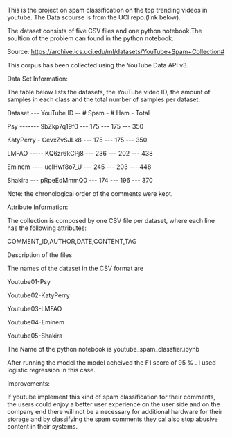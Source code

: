 This is the project on spam classification on the top trending videos in youtube. The Data scourse is from the UCI repo.(link below). 

The dataset consists of five CSV files and one python notebook.The soultion of the problem can found in the python notebook. 

Source: https://archive.ics.uci.edu/ml/datasets/YouTube+Spam+Collection#

This corpus has been collected using the YouTube Data API v3.

Data Set Information:

The table below lists the datasets, the YouTube video ID, the amount of samples in each class and the total number of samples per dataset. 

Dataset --- YouTube ID -- # Spam - # Ham - Total 

Psy ------- 9bZkp7q19f0 --- 175 --- 175 --- 350 

KatyPerry - CevxZvSJLk8 --- 175 --- 175 --- 350 

LMFAO ----- KQ6zr6kCPj8 --- 236 --- 202 --- 438 

Eminem ---- uelHwf8o7_U --- 245 --- 203 --- 448 

Shakira --- pRpeEdMmmQ0 --- 174 --- 196 --- 370 

Note: the chronological order of the comments were kept. 


Attribute Information:

The collection is composed by one CSV file per dataset, where each line has the following attributes: 

COMMENT_ID,AUTHOR,DATE,CONTENT,TAG 


Description of the files 

The names of the dataset in the CSV format are 

Youtube01-Psy

Youtube02-KatyPerry

Youtube03-LMFAO

Youtube04-Eminem

Youtube05-Shakira


The Name of the python notebook is youtube_spam_classfier.ipynb


After running the model the model acheived the F1 score of 95 % . I used logistic regression in this case.

Improvements:

If youtube implement this kind of spam classification for their comments, the users could enjoy a better user experience on the user side and on the company end there will not be a necessary for additional hardware for their storage and by classifying the spam comments they cal also stop abusive content in their systems.



